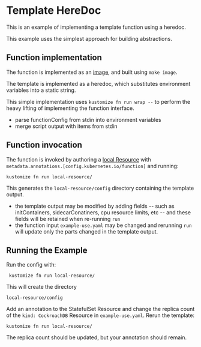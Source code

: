 # Template HereDoc

This is an example of implementing a template function using a heredoc.

This example uses the simplest approach for building abstractions.

## Function implementation

The function is implemented as an [image](image), and built using `make image`.

The template is implemented as a heredoc, which substitutes environment variables
into a static string.

This simple implementation uses `kustomize fn run wrap --` to perform the
heavy lifting of implementing the function interface.

- parse functionConfig from stdin into environment variables
- merge script output with items from stdin

## Function invocation

The function is invoked by authoring a [local Resource](local-resource)
with `metadata.annotations.[config.kubernetes.io/function]` and running:

    kustomize fn run local-resource/

This generates the `local-resource/config` directory containing the template output.

- the template output may be modified by adding fields -- such as initContainers,
  sidecarConatiners, cpu resource limits, etc -- and these fields will be retained
  when re-running `run`
- the function input `example-use.yaml` may be changed and rerunning `run` will update
  only the parts changed in the template output.

## Running the Example

Run the config with:

     kustomize fn run local-resource/

This will create the directory

    local-resource/config

Add an annotation to the StatefulSet Resource and change the replica count of the
`kind: CockroachDB` Resource in `example-use.yaml`.  Rerun the template:

    kustomize fn run local-resource/

The replica count should be updated, but your annotation should remain.
